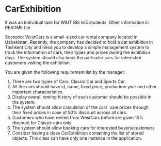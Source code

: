 # CarExhibition
it was an individual task for WIUT BIS lvl5 students. Other information in README file


Scenario:
WestCars is a small-sized car rental company located in Uzbekistan. Recently, the company has decided to hold a car exhibition in Tashkent City and hired you to develop a simple management system to track the information of cars, their types and prices during the exhibition days. The system should also book the particular cars for interested customers visiting the exhibition.

You are given the following requirement list by the manager:
1. There are two types of Cars: Classic Car and Sports Car.
2. All the cars should have id, name, fixed price, production year and other important characteristics.
3. Display overall renting history of each customer should be possible in the system.
4. The system should allow calculation of the cars` sale prices through their fixed prices in case of 50% discount across all cars.
5. Customers who have rented from WestCars before are given 15% discount for Classic cars only
6. The system should allow booking cars for interested buyers/customers
7. Consider having a class CarExhibition containing the list of stored objects. This class can have only one instance in the application.
